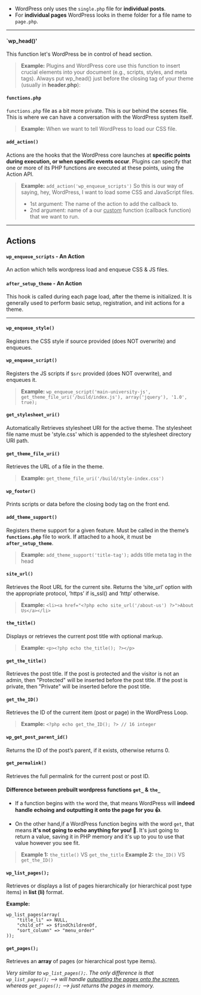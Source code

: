 - WordPress only uses the `single.php` file for **individual posts**.
- For **individual pages** WordPress looks in theme folder for a file name to `page.php`.
---

#### `wp_head()'
This function let's WordPress be in control of head section.
> **Example:** Plugins and WordPress core use this function to insert crucial elements into your document (e.g., scripts, styles, and meta tags). Always put wp_head() just before the closing tag of your theme (usually in **header.php**):


#### `functions.php`
`functions.php` file as a bit more private. This is our behind the scenes file. This is where we can have a conversation with the WordPress system itself.
> **Example:** When we want to tell WordPress to load our CSS file.


#### `add_action()`
Actions are the hooks that the WordPress core launches at **specific points during execution, or when specific events occur**. Plugins can specify that one or more of its PHP functions are executed at these points, using the Action API.

>**Example:** `add_action('wp_enqueue_scripts')` So this is our way of saying, hey, WordPress, I want to load some CSS and JavaScript files. 
> - 1st argument: The name of the action to add the callback to. 
> - 2nd argument: name of a our <u>custom</u> function (callback function) that we want to run.


--- 

## Actions

#### `wp_enqueue_scripts` - An Action
An action which tells wordpress load and enqueue CSS & JS files.

#### `after_setup_theme` - An Action

This hook is called during each page load, after the theme is initialized. It is generally used to perform basic setup, registration, and init actions for a theme.

---

#### `wp_enqueue_style()`
Registers the CSS style if source provided (does NOT overwrite) and enqueues.

#### `wp_enqueue_script()`
Registers the JS scripts if `$src` provided (does NOT overwrite), and enqueues it.

> **Example:** 
`wp_enqueue_script('main-university-js', get_theme_file_uri('/build/index.js'), array('jquery'), '1.0', true);`

#### `get_stylesheet_uri()`
Automatically Retrieves stylesheet URI for the active theme.
The stylesheet file name must be 'style.css' which is appended to the stylesheet directory URI path.

#### `get_theme_file_uri()`
Retrieves the URL of a file in the theme.
> **Example:** `get_theme_file_uri('/build/style-index.css')`

#### `wp_footer()`
Prints scripts or data before the closing body tag on the front end.

#### `add_theme_support()`
Registers theme support for a given feature.
Must be called in the theme’s **`functions.php`** file to work.
If attached to a hook, it must be **`after_setup_theme`**.
> **Example:** `add_theme_support('title-tag');`
> adds title meta tag in the head

#### `site_url()`
Retrieves the Root URL for the current site. Returns the ‘site_url’ option with the appropriate protocol, ‘https’ if is_ssl() and ‘http’ otherwise.
> **Example:** `<li><a href="<?php echo site_url('/about-us') ?>">About Us</a></li>`

#### `the_title()` 
Displays or retrieves the current post title with optional markup.
> **Example:** `<p><?php echo the_title(); ?></p>`

#### `get_the_title()`
Retrieves the post title.
If the post is protected and the visitor is not an admin, then "Protected" will be inserted before the post title. If the post is private, then "Private" will be inserted before the post title.

#### `get_the_ID()`
Retrieves the ID of the current item (post or page) in the WordPress Loop.
> **Example:** `<?php echo get_the_ID(); ?> // 16 integer` 

#### `wp_get_post_parent_id()`
Returns the ID of the post’s parent, if it exists, otherwise returns 0.

#### `get_permalink()`
Retrieves the full permalink for the current post or post ID.

#### Difference between prebuilt wordpress functions `get_` & `the_`

- If a function begins with `the` word the, that means WordPress will **indeed handle echoing and outputting it onto the page for you 👍**.

- On the other hand,if a WordPress function begins with the word `get`, that means **it's not going to echo anything for you! 🚫**. It's just going to return a value, saving it in PHP memory and it's up to you to use that value however you see fit.

> **Example 1:** `the_title()` VS `get_the_title`
> **Example 2:** `the_ID()` VS `get_the_ID()`

#### `wp_list_pages();`

Retrieves or displays a list of pages hierarchically (or hierarchical post type items) in **list (li)** format.

**Example:**
```
wp_list_pages(array(
    "title_li" => NULL,
    "child_of" => $findChildrenOf,
    "sort_column" => "menu_order"
));
```

#### `get_pages();`
Retrieves an **array** of pages (or hierarchical post type items).  

*Very similar to `wp_list_pages();`. The only difference is that `wp_list_pages();` --> will handle <u>outputting the pages onto the screen</u>, whereas `get_pages();` --> just returns the pages in memory.*